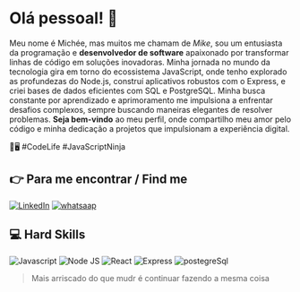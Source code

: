 # Olá pessoal! 👋
Meu nome é Michée, mas muitos me chamam de *Mike*, sou um entusiasta da programação e **desenvolvedor de software** apaixonado por transformar linhas de código em soluções inovadoras. Minha jornada no mundo da tecnologia gira em torno do ecossistema JavaScript, onde tenho explorado as profundezas do Node.js, construí aplicativos robustos com o Express, e criei bases de dados eficientes com SQL e PostgreSQL. Minha busca constante por aprendizado e aprimoramento me impulsiona a enfrentar desafios complexos, sempre buscando maneiras elegantes de resolver problemas. **Seja bem-vindo** ao meu perfil, onde compartilho meu amor pelo código e minha dedicação a projetos que impulsionam a experiência digital. 

🚀🖥️ #CodeLife #JavaScriptNinja


## :point_right: Para me encontrar / Find me
[![LinkedIn](https://img.shields.io/badge/LinkedIn-0077B5?style=for-the-badge&logo=linkedin&logoColor=white)](https://www.linkedin.com/in/micheecelestin/)
[![whatsaap](https://img.shields.io/badge/WhatsApp-25D366?style=for-the-badge&logo=whatsapp&logoColor=white)](https://wa.me/5547997768422)

## :computer: Hard Skills
![Javascript](https://img.shields.io/badge/JavaScript-323330?style=for-the-badge&logo=javascript&logoColor=F7DF1E)
![Node JS](https://img.shields.io/badge/Node%20js-339933?style=for-the-badge&logo=nodedotjs&logoColor=white)
![React](https://img.shields.io/badge/React-20232A?style=for-the-badge&logo=react&logoColor=61DAFB)
![Express](https://img.shields.io/badge/Express%20js-000000?style=for-the-badge&logo=express&logoColor=white)
![postegreSql](https://img.shields.io/badge/PostgreSQL-316192?style=for-the-badge&logo=postgresql&logoColor=whit)

> Mais arriscado do que mudr é continuar fazendo a mesma coisa 
